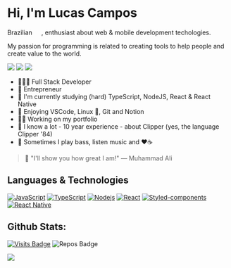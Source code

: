 <h1>Hi, I'm Lucas Campos</h1>

Brazilian <img src="https://image.flaticon.com/icons/svg/197/197386.svg" width="13"/> , enthusiast about web & mobile development techologies.

My passion for programming is related to creating tools to help people and create value to the world.

<a href="https://linkedin.com/in/lucasfdcampos"><img src="https://img.shields.io/badge/linkedin-0077B5.svg?style=for-the-badge&logo=linkedin&logoColor=white"></a>
<a href="https://instagram.com/ludcasfdcampos"><img src="https://img.shields.io/badge/instagram-E4405F.svg?style=for-the-badge&logo=instagram&logoColor=white"></a>
<a href="mailto:lucascampos.ads@gmail.com"><img src="https://img.shields.io/badge/e‑mail-D14836.svg?style=for-the-badge&logo=GMail&logoColor=white"></a>

<ul>
 <li>👨🏻‍💻 Full Stack Developer</li>
 <li>🏢 Entrepreneur</li>
 <li>🚀 I'm currently studying (hard) TypeScript, NodeJS, React & React Native</li>
 <li>🧭 Enjoying VSCode, Linux 🐧, Git and Notion</li>
 <li>💪🏻 Working on my portfolio</li>
 <li>🚢 I know a lot - 10 year experience - about Clipper (yes, the language Clipper '84)</li>
 <li>🎸 Sometimes I play bass, listen music and ❤️☕</li>
</ul>

> 🥊 "I'll show you how great I am!" 
― Muhammad Ali

## Languages & Technologies
[![JavaScript](https://img.shields.io/badge/-JavaScript-black?style=for-the-badge&logo=javascript&link=https://github.com/lucasfdcampos/)](https://github.com/lucasfdcampos/)
[![TypeScript](https://img.shields.io/badge/-TypeScript-007ACC?style=for-the-badge&logo=typescript&link=https://github.com/lucasfdcampos/)](https://github.com/lucasfdcampos/)
[![Nodejs](https://img.shields.io/badge/-Nodejs-black?style=for-the-badge&logo=Node.js&link=https://github.com/lucasfdcampos/)](https://github.com/lucasfdcampos/)
[![React](https://img.shields.io/badge/-React-black?style=for-the-badge&logo=react&link=https://github.com/lucasfdcampos/)](https://github.com/lucasfdcampos/)
[![Styled-components](https://img.shields.io/badge/-Styled%20Components-pink?style=for-the-badge&logo=styled-components)](https://github.com/lucasfdcampos/)
[![React Native](https://img.shields.io/badge/-ReactNative-black?style=for-the-badge&logo=react)](https://github.com/lucasfdcampos/)



## Github Stats:

[![Visits Badge](https://badges.pufler.dev/visits/lucasfdcampos/lucasfdcampos?style=for-the-badge)](https://github.com/lucasfdcampos/lucasfdcampos)
![Repos Badge](https://badges.pufler.dev/repos/lucasfdcampos?style=for-the-badge)

<p>
 <!-- <img src = "https://github-readme-stats.vercel.app/api?username=lucasfdcampos&show_icons=true&theme=algolia&line_height=27"> -->
 <img align='center' src="https://github-readme-stats.vercel.app/api?username=lucasfdcampos&show_icons=true">
</p>
